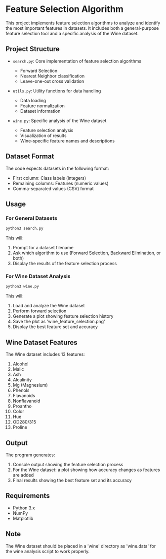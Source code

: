 # Feature Selection Algorithm

This project implements feature selection algorithms to analyze and identify the most important features in datasets. It includes both a general-purpose feature selection tool and a specific analysis of the Wine dataset.

## Project Structure

- `search.py`: Core implementation of feature selection algorithms
  - Forward Selection
  - Nearest Neighbor classification
  - Leave-one-out cross validation

- `utils.py`: Utility functions for data handling
  - Data loading
  - Feature normalization
  - Dataset information

- `wine.py`: Specific analysis of the Wine dataset
  - Feature selection analysis
  - Visualization of results
  - Wine-specific feature names and descriptions

## Dataset Format

The code expects datasets in the following format:
- First column: Class labels (integers)
- Remaining columns: Features (numeric values)
- Comma-separated values (CSV) format

## Usage

### For General Datasets
```bash
python3 search.py
```
This will:
1. Prompt for a dataset filename
2. Ask which algorithm to use (Forward Selection, Backward Elimination, or both)
3. Display the results of the feature selection process

### For Wine Dataset Analysis
```bash
python3 wine.py
```
This will:
1. Load and analyze the Wine dataset
2. Perform forward selection
3. Generate a plot showing feature selection history
4. Save the plot as 'wine_feature_selection.png'
5. Display the best feature set and accuracy

## Wine Dataset Features

The Wine dataset includes 13 features:
1. Alcohol
2. Malic
3. Ash
4. Alcalinity
5. Mg (Magnesium)
6. Phenols
7. Flavanoids
8. Nonflavanoid
9. Proantho
10. Color
11. Hue
12. OD280/315
13. Proline

## Output

The program generates:
1. Console output showing the feature selection process
2. For the Wine dataset: a plot showing how accuracy changes as features are added
3. Final results showing the best feature set and its accuracy

## Requirements

- Python 3.x
- NumPy
- Matplotlib

## Note

The Wine dataset should be placed in a 'wine' directory as 'wine.data' for the wine analysis script to work properly. 